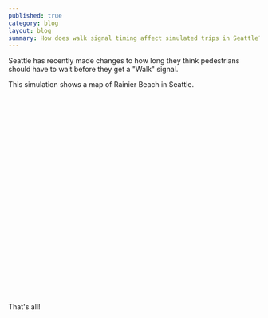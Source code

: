 ```yaml
---
published: true
category: blog
layout: blog
summary: How does walk signal timing affect simulated trips in Seattle?
---
```


Seattle has recently made changes to how long they think pedestrians should
have to wait before they get a "Walk" signal.

This simulation shows a map of Rainier Beach in Seattle.

<div id="simulation">
</div>

<style type="text/css"> 
#simulation {
  height: 400px;
}
</style>

<script type="text/javascript" src="/js/simulation.js"></script>
<script type="text/javascript">
  let simulation = new Simulation("simulation");
  $(document).ready(function() {
      simulation.start();
  });
</script>

That's all!

